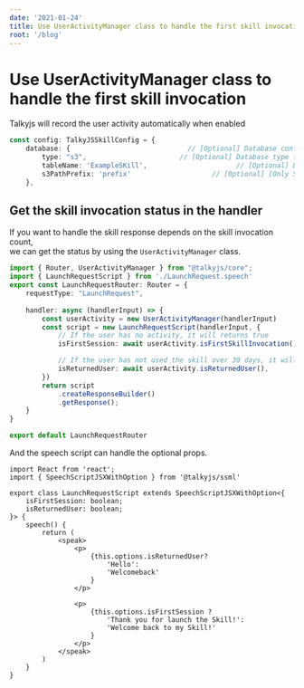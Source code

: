 ```yaml
---
date: '2021-01-24'
title: Use UserActivityManager class to handle the first skill invocation
root: '/blog'
---
```


# Use UserActivityManager class to handle the first skill invocation

Talkyjs will record the user activity automatically when enabled 

```typescript
const config: TalkyJSSkillConfig = {
    database: {                             // [Optional] Database configuration
        type: "s3",                       // [Optional] Database type (none / s3 / dynamodb)
        tableName: 'ExampleSKill',                      // [Optional] Database table name
        s3PathPrefix: 'prefix'                    // [Optional] [Only S3] S3 path prefix
    },
```

## Get the skill invocation status in the handler

If you want to handle the skill response depends on the skill invocation count,  
we can get the status by using the `UserActivityManager` class.

```typescript
import { Router, UserActivityManager } from "@talkyjs/core";
import { LaunchRequestScript } from './LaunchRequest.speech'
export const LaunchRequestRouter: Router = {
    requestType: "LaunchRequest",
    
    handler: async (handlerInput) => {
        const userActivity = new UserActivityManager(handlerInput)
        const script = new LaunchRequestScript(handlerInput, {
            // If the user has no activity, it will returns true
            isFirstSession: await userActivity.isFirstSkillInvocation()

            // If the user has not used the skill over 30 days, it will returns true.
            isReturnedUser: await userActivity.isReturnedUser(),
        })
        return script
            .createResponseBuilder()
            .getResponse();
    }
}

export default LaunchRequestRouter
```

And the speech script can handle the optional props.


```tsx
import React from 'react';
import { SpeechScriptJSXWithOption } from '@talkyjs/ssml'

export class LaunchRequestScript extends SpeechScriptJSXWithOption<{
    isFirstSession: boolean;
    isReturnedUser: boolean;
}> {
    speech() {
        return (
            <speak>
                <p>
                    {this.options.isReturnedUser? 
                        'Hello': 
                        'Welcomeback'
                    }
                </p>
                    
                <p>
                    {this.options.isFirstSession ? 
                        'Thank you for launch the Skill!': 
                        'Welcome back to my Skill!'
                    }
                </p>
            </speak>
        )
    }
}
```